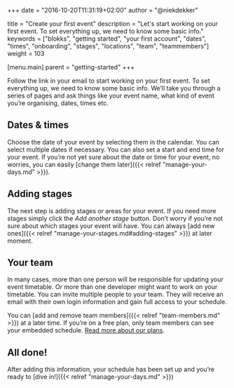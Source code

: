 +++
date            = "2016-10-20T11:31:19+02:00"
author          = "@niekdekker"

title           = "Create your first event"
description     = "Let's start working on your first event. To set everything up, we need to know some basic info."
keywords        = ["blokks", "getting started", "your first account", "dates", "times", "onboarding", "stages", "locations", "team", "teammembers"]
weight          = 103

[menu.main]
parent          = "getting-started"
+++

Follow the link in your email to start working on your first event. To set everything up, we need to know some basic info. We’ll take you through a series of pages and ask things like your event name, what kind of event you’re organising, dates, times etc.

## Dates & times
Choose the date of your event by selecting them in the calendar. You can select multiple dates if necessary. You can also set a start and end time for your event. If you’re not yet sure about the date or time for your event, no worries, you can easily [change them later]({{< relref "manage-your-days.md" >}}).

## Adding stages
The next step is adding stages or areas for your event. If you need more stages simply click the *Add another stage* button. Don’t worry if you’re not sure about which stages your event will have. You can always [add new ones]({{< relref "manage-your-stages.md#adding-stages" >}}) at later moment.

## Your team
In many cases, more than one person will be responsible for updating your event timetable. Or more than one developer might want to work on your timetable. You can invite multiple people to your team. They will receive an email with their own login information and gain full access to your schedule.

You can [add and remove team members]({{< relref "team-members.md" >}}) at a later time. If you’re on a free plan, only team members can see your embedded schedule. [Read more about our plans](http://plans).

## All done!
After adding this information, your schedule has been set up and you’re ready to [dive in!]({{< relref "manage-your-days.md" >}})
